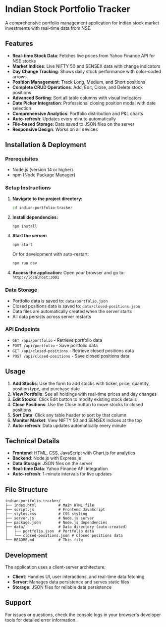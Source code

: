 # Indian Stock Portfolio Tracker

A comprehensive portfolio management application for Indian stock market investments with real-time data from NSE.

## Features

- **Real-time Stock Data**: Fetches live prices from Yahoo Finance API for NSE stocks
- **Market Indices**: Live NIFTY 50 and SENSEX data with change indicators
- **Day Change Tracking**: Shows daily stock performance with color-coded arrows
- **Position Management**: Track Long, Medium, and Short positions
- **Complete CRUD Operations**: Add, Edit, Close, and Delete stock positions
- **Advanced Sorting**: Sort all table columns with visual indicators
- **Date Picker Integration**: Professional closing position modal with date selection
- **Comprehensive Analytics**: Portfolio distribution and P&L charts
- **Auto-refresh**: Updates every minute automatically
- **File-based Storage**: Data saved to JSON files on the server
- **Responsive Design**: Works on all devices

## Installation & Deployment

### Prerequisites
- Node.js (version 14 or higher)
- npm (Node Package Manager)

### Setup Instructions

1. **Navigate to the project directory:**
   ```bash
   cd indian-portfolio-tracker
   ```

2. **Install dependencies:**
   ```bash
   npm install
   ```

3. **Start the server:**
   ```bash
   npm start
   ```
   
   Or for development with auto-restart:
   ```bash
   npm run dev
   ```

4. **Access the application:**
   Open your browser and go to: `http://localhost:3001`

### Data Storage

- Portfolio data is saved to: `data/portfolio.json`
- Closed positions data is saved to: `data/closed-positions.json`
- Data files are automatically created when the server starts
- All data persists across server restarts

### API Endpoints

- `GET /api/portfolio` - Retrieve portfolio data
- `POST /api/portfolio` - Save portfolio data
- `GET /api/closed-positions` - Retrieve closed positions data
- `POST /api/closed-positions` - Save closed positions data

## Usage

1. **Add Stocks**: Use the form to add stocks with ticker, price, quantity, position type, and purchase date
2. **View Portfolio**: See all holdings with real-time prices and day changes
3. **Edit Stocks**: Click Edit button to modify existing stock details
4. **Close Positions**: Use the Close button to move stocks to closed positions
5. **Sort Data**: Click any table header to sort by that column
6. **Monitor Market**: View NIFTY 50 and SENSEX indices at the top
7. **Auto-refresh**: Data updates automatically every minute

## Technical Details

- **Frontend**: HTML, CSS, JavaScript with Chart.js for analytics
- **Backend**: Node.js with Express.js
- **Data Storage**: JSON files on the server
- **Real-time Data**: Yahoo Finance API integration
- **Auto-refresh**: 1-minute intervals for live updates

## File Structure

```
indian-portfolio-tracker/
├── index.html          # Main HTML file
├── script.js           # Frontend JavaScript
├── styles.css          # CSS styling
├── server.js           # Node.js server
├── package.json        # Node.js dependencies
├── data/               # Data directory (auto-created)
│   ├── portfolio.json  # Portfolio data
│   └── closed-positions.json # Closed positions data
└── README.md           # This file
```

## Development

The application uses a client-server architecture:
- **Client**: Handles UI, user interactions, and real-time data fetching
- **Server**: Manages data persistence and serves static files
- **Storage**: JSON files for reliable data persistence

## Support

For issues or questions, check the console logs in your browser's developer tools for detailed error information.
